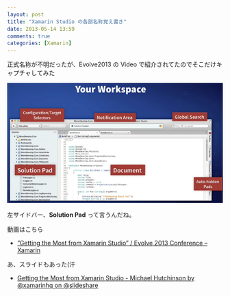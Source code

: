 ```yaml
---
layout: post
title: "Xamarin Studio の各部名称覚え書き"
date: 2013-05-14 13:59
comments: true
categories: [Xamarin]
---
```

正式名称が不明だったが、Evolve2013 の Video で紹介されてたのでそこだけキャプチャしてみた
<!--more-->
![image1](/assets/images/posts/getting_the_most_from_xamarin_studio.png)

左サイドバー、**Solution Pad** って言うんだね。

動画はこちら

* [”Getting the Most from Xamarin Studio” / Evolve 2013 Conference – Xamarin](http://xamarin.com/evolve/2013#session-9v0ezipgkx)

あ、スライドもあった(汗

* [Getting the Most from Xamarin Studio - Michael Hutchinson by @xamarinhq on @slideshare](http://www.slideshare.net/Xamarin/getting-the-most-from-xamarin-studio-michael-hutchinson)